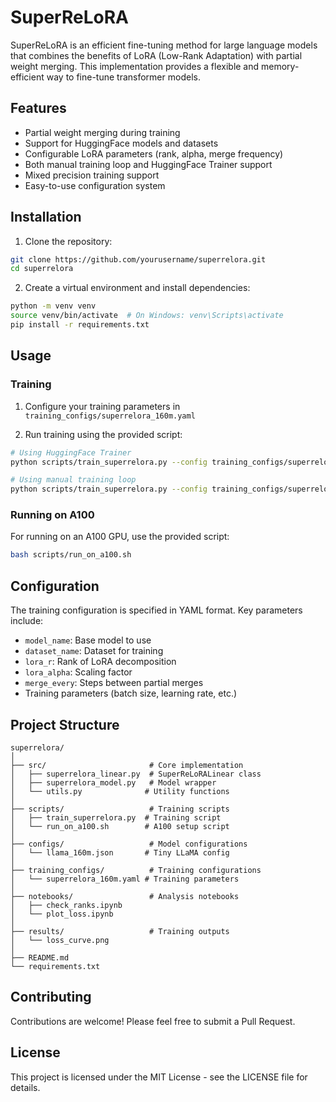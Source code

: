 # SuperReLoRA

SuperReLoRA is an efficient fine-tuning method for large language models that combines the benefits of LoRA (Low-Rank Adaptation) with partial weight merging. This implementation provides a flexible and memory-efficient way to fine-tune transformer models.

## Features

- Partial weight merging during training
- Support for HuggingFace models and datasets
- Configurable LoRA parameters (rank, alpha, merge frequency)
- Both manual training loop and HuggingFace Trainer support
- Mixed precision training support
- Easy-to-use configuration system

## Installation

1. Clone the repository:
```bash
git clone https://github.com/yourusername/superrelora.git
cd superrelora
```

2. Create a virtual environment and install dependencies:
```bash
python -m venv venv
source venv/bin/activate  # On Windows: venv\Scripts\activate
pip install -r requirements.txt
```

## Usage

### Training

1. Configure your training parameters in `training_configs/superrelora_160m.yaml`

2. Run training using the provided script:
```bash
# Using HuggingFace Trainer
python scripts/train_superrelora.py --config training_configs/superrelora_160m.yaml --use_trainer

# Using manual training loop
python scripts/train_superrelora.py --config training_configs/superrelora_160m.yaml
```

### Running on A100

For running on an A100 GPU, use the provided script:
```bash
bash scripts/run_on_a100.sh
```

## Configuration

The training configuration is specified in YAML format. Key parameters include:

- `model_name`: Base model to use
- `dataset_name`: Dataset for training
- `lora_r`: Rank of LoRA decomposition
- `lora_alpha`: Scaling factor
- `merge_every`: Steps between partial merges
- Training parameters (batch size, learning rate, etc.)

## Project Structure

```
superrelora/
│
├── src/                       # Core implementation
│   ├── superrelora_linear.py  # SuperReLoRALinear class
│   ├── superrelora_model.py   # Model wrapper
│   └── utils.py              # Utility functions
│
├── scripts/                   # Training scripts
│   ├── train_superrelora.py  # Training script
│   └── run_on_a100.sh        # A100 setup script
│
├── configs/                   # Model configurations
│   └── llama_160m.json       # Tiny LLaMA config
│
├── training_configs/          # Training configurations
│   └── superrelora_160m.yaml # Training parameters
│
├── notebooks/                 # Analysis notebooks
│   ├── check_ranks.ipynb
│   └── plot_loss.ipynb
│
├── results/                   # Training outputs
│   └── loss_curve.png
│
├── README.md
└── requirements.txt
```

## Contributing

Contributions are welcome! Please feel free to submit a Pull Request.

## License

This project is licensed under the MIT License - see the LICENSE file for details. 